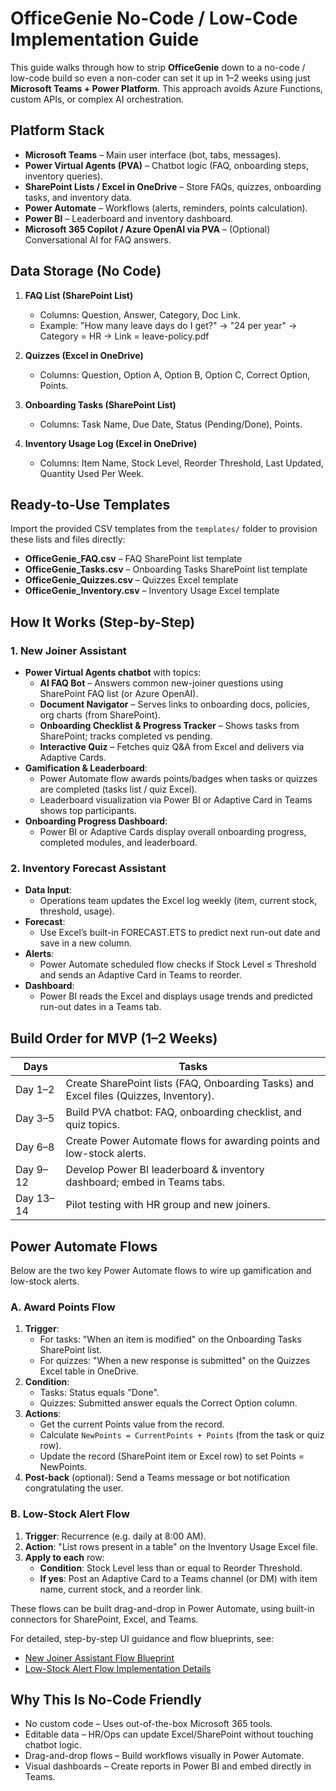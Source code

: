 # OfficeGenie No-Code / Low-Code Implementation Guide

This guide walks through how to strip **OfficeGenie** down to a no-code / low-code build so even a non-coder can set it up in 1–2 weeks using just **Microsoft Teams + Power Platform**. This approach avoids Azure Functions, custom APIs, or complex AI orchestration.

## Platform Stack

* **Microsoft Teams** &ndash; Main user interface (bot, tabs, messages).
* **Power Virtual Agents (PVA)** &ndash; Chatbot logic (FAQ, onboarding steps, inventory queries).
* **SharePoint Lists / Excel in OneDrive** &ndash; Store FAQs, quizzes, onboarding tasks, and inventory data.
* **Power Automate** &ndash; Workflows (alerts, reminders, points calculation).
* **Power BI** &ndash; Leaderboard and inventory dashboard.
* **Microsoft 365 Copilot / Azure OpenAI via PVA** &ndash; (Optional) Conversational AI for FAQ answers.

## Data Storage (No Code)

1. **FAQ List (SharePoint List)**
   * Columns: Question, Answer, Category, Doc Link.
   * Example: "How many leave days do I get?" → "24 per year" → Category = HR → Link = leave-policy.pdf

2. **Quizzes (Excel in OneDrive)**
   * Columns: Question, Option A, Option B, Option C, Correct Option, Points.

3. **Onboarding Tasks (SharePoint List)**
   * Columns: Task Name, Due Date, Status (Pending/Done), Points.

4. **Inventory Usage Log (Excel in OneDrive)**
   * Columns: Item Name, Stock Level, Reorder Threshold, Last Updated, Quantity Used Per Week.

## Ready-to-Use Templates

Import the provided CSV templates from the `templates/` folder to provision these lists and files directly:

- **OfficeGenie_FAQ.csv** – FAQ SharePoint list template
- **OfficeGenie_Tasks.csv** – Onboarding Tasks SharePoint list template
- **OfficeGenie_Quizzes.csv** – Quizzes Excel template
- **OfficeGenie_Inventory.csv** – Inventory Usage Excel template

## How It Works (Step-by-Step)

### 1. New Joiner Assistant

* **Power Virtual Agents chatbot** with topics:
  * **AI FAQ Bot** &ndash; Answers common new-joiner questions using SharePoint FAQ list (or Azure OpenAI).
  * **Document Navigator** &ndash; Serves links to onboarding docs, policies, org charts (from SharePoint).
  * **Onboarding Checklist & Progress Tracker** &ndash; Shows tasks from SharePoint; tracks completed vs pending.
  * **Interactive Quiz** &ndash; Fetches quiz Q&A from Excel and delivers via Adaptive Cards.
* **Gamification & Leaderboard**:
  * Power Automate flow awards points/badges when tasks or quizzes are completed (tasks list / quiz Excel).
  * Leaderboard visualization via Power BI or Adaptive Card in Teams shows top participants.
* **Onboarding Progress Dashboard**:
  * Power BI or Adaptive Cards display overall onboarding progress, completed modules, and leaderboard.

### 2. Inventory Forecast Assistant

* **Data Input**:
  * Operations team updates the Excel log weekly (item, current stock, threshold, usage).
* **Forecast**:
  * Use Excel’s built-in FORECAST.ETS to predict next run-out date and save in a new column.
* **Alerts**:
  * Power Automate scheduled flow checks if Stock Level ≤ Threshold and sends an Adaptive Card in Teams to reorder.
* **Dashboard**:
  * Power BI reads the Excel and displays usage trends and predicted run-out dates in a Teams tab.

## Build Order for MVP (1–2 Weeks)

| Days      | Tasks                                                                 |
|-----------|-----------------------------------------------------------------------|
| Day 1–2   | Create SharePoint lists (FAQ, Onboarding Tasks) and Excel files (Quizzes, Inventory). |
| Day 3–5   | Build PVA chatbot: FAQ, onboarding checklist, and quiz topics.        |
| Day 6–8   | Create Power Automate flows for awarding points and low-stock alerts. |
| Day 9–12  | Develop Power BI leaderboard & inventory dashboard; embed in Teams tabs. |
| Day 13–14 | Pilot testing with HR group and new joiners.                         |

## Power Automate Flows

Below are the two key Power Automate flows to wire up gamification and low-stock alerts.

### A. Award Points Flow

1. **Trigger**:
   - For tasks: "When an item is modified" on the Onboarding Tasks SharePoint list.
   - For quizzes: "When a new response is submitted" on the Quizzes Excel table in OneDrive.
2. **Condition**:
   - Tasks: Status equals "Done".
   - Quizzes: Submitted answer equals the Correct Option column.
3. **Actions**:
   - Get the current Points value from the record.
   - Calculate `NewPoints = CurrentPoints + Points` (from the task or quiz row).
   - Update the record (SharePoint item or Excel row) to set Points = NewPoints.
4. **Post-back** (optional): Send a Teams message or bot notification congratulating the user.

### B. Low-Stock Alert Flow

1. **Trigger**: Recurrence (e.g. daily at 8:00 AM).
2. **Action**: "List rows present in a table" on the Inventory Usage Excel file.
3. **Apply to each** row:
   - **Condition**: Stock Level less than or equal to Reorder Threshold.
   - **If yes**: Post an Adaptive Card to a Teams channel (or DM) with item name, current stock, and a reorder link.

These flows can be built drag-and-drop in Power Automate, using built-in connectors for SharePoint, Excel, and Teams.

For detailed, step-by-step UI guidance and flow blueprints, see:

- [New Joiner Assistant Flow Blueprint](flows/joiner-assistant-flow-details.md)
- [Low-Stock Alert Flow Implementation Details](flows/low-stock-alert-flow-details.md)


## Why This Is No-Code Friendly

* No custom code &ndash; Uses out-of-the-box Microsoft 365 tools.
* Editable data &ndash; HR/Ops can update Excel/SharePoint without touching chatbot logic.
* Drag-and-drop flows &ndash; Build workflows visually in Power Automate.
* Visual dashboards &ndash; Create reports in Power BI and embed directly in Teams.
